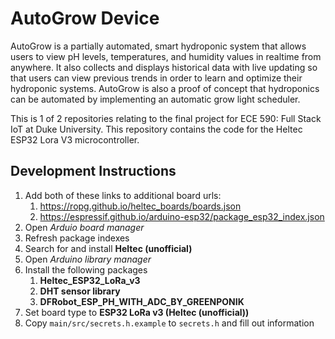 ﻿# AutoGrow Device

AutoGrow is a partially automated, smart hydroponic system that allows users to view pH levels, temperatures, and humidity values in realtime from anywhere. It also collects and displays historical data with live updating so that users can view previous trends in order to learn and optimize their hydroponic systems. AutoGrow is also a proof of concept that hydroponics can be automated by implementing an automatic grow light scheduler.

This is 1 of 2 repositories relating to the final project for ECE 590: Full Stack IoT at Duke University. This repository contains the code for the Heltec ESP32 Lora V3 microcontroller.

## Development Instructions

1. Add both of these links to additional board urls:
   1. <https://ropg.github.io/heltec_boards/boards.json>
   2. <https://espressif.github.io/arduino-esp32/package_esp32_index.json>
2. Open *Arduio board manager*
3. Refresh package indexes
4. Search for and install **Heltec (unofficial)**
5. Open *Arduino library manager*
6. Install the following packages   
   1. **Heltec_ESP32_LoRa_v3**
   2. **DHT sensor library**
   3. **DFRobot_ESP_PH_WITH_ADC_BY_GREENPONIK**
7. Set board type to **ESP32 LoRa v3 (Heltec (unofficial))**
8. Copy `main/src/secrets.h.example` to `secrets.h` and fill out information
